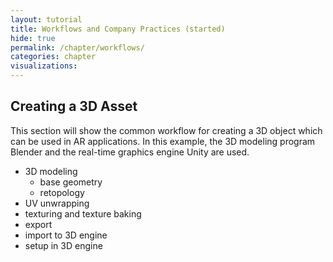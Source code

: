 ```yaml
---
layout: tutorial
title: Workflows and Company Practices (started)
hide: true
permalink: /chapter/workflows/
categories: chapter
visualizations:
---
```


## Creating a 3D Asset

This section will show the common workflow for creating a 3D object which can be used in AR applications.
In this example, the 3D modeling program Blender and the real-time graphics engine Unity are used.

- 3D modeling
  - base geometry
  - retopology
- UV unwrapping
- texturing and texture baking
- export
- import to 3D engine
- setup in 3D engine
